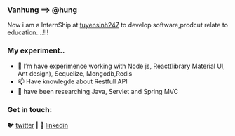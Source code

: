 ### Vanhung ==> @hung

Now i am a InternShip at [tuyensinh247](https://tuyensinh247.com) to develop software,prodcut relate to education....!!!



### My experiment..
- 🌱 I’m have experimence working with Node js, React(library Material UI, Ant design), Sequelize, Mongodb,Redis
- 📫 Have knowlegde about Restfull API
- 🔭 have been researching Java, Servlet and Spring MVC


### Get in touch:
🐦 [twitter](https://twitter.com/VanHung54690315) **|**
👔 [linkedin](https://www.linkedin.com/in/hung-van-3799081aa/)
